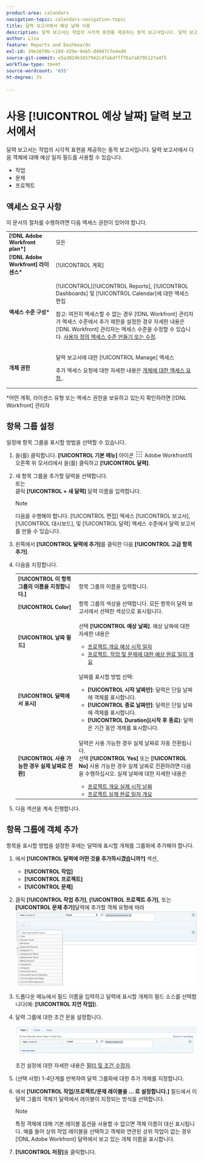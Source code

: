 ```yaml
---
product-area: calendars
navigation-topic: calendars-navigation-topic
title: 달력 보고서에서 예상 날짜 사용
description: 달력 보고서는 작업의 시각적 표현을 제공하는 동적 보고서입니다. 달력 보고서에서 작업, 문제 및 프로젝트에 대해 예상 날짜 필드를 사용할 수 있습니다.
author: Lisa
feature: Reports and Dashboards
exl-id: 39e16f0b-c10d-429e-9eb5-d4847c7e4ed9
source-git-commit: e5a3024b1657942cd7abdfff76a7a6795127a4f5
workflow-type: tm+mt
source-wordcount: '655'
ht-degree: 1%

---
```


# 사용 [!UICONTROL 예상 날짜] 달력 보고서에서

달력 보고서는 작업의 시각적 표현을 제공하는 동적 보고서입니다. 달력 보고서에서 다음 객체에 대해 예상 일자 필드를 사용할 수 있습니다.

* 작업
* 문제
* 프로젝트

## 액세스 요구 사항

이 문서의 절차를 수행하려면 다음 액세스 권한이 있어야 합니다.

<table style="table-layout:auto"> 
 <col> 
 </col> 
 <col> 
 </col> 
 <tbody> 
  <tr> 
   <td role="rowheader"><strong>[!DNL Adobe Workfront plan*]</strong></td> 
   <td> <p>모든</p> </td> 
  </tr> 
  <tr> 
   <td role="rowheader"><strong>[!DNL Adobe Workfront] 라이센스*</strong></td> 
   <td> <p>[!UICONTROL 계획] </p> </td> 
  </tr> 
  <tr> 
   <td role="rowheader"><strong>액세스 수준 구성*</strong></td> 
   <td> <p>[!UICONTROL][!UICONTROL Reports], [!UICONTROL Dashboards] 및 [!UICONTROL Calendar]에 대한 액세스 편집</p> <p>참고: 여전히 액세스할 수 없는 경우 [!DNL Workfront] 관리자가 액세스 수준에서 추가 제한을 설정한 경우 자세한 내용은 [!DNL Workfront] 관리자는 액세스 수준을 수정할 수 있습니다. <a href="../../../administration-and-setup/add-users/configure-and-grant-access/create-modify-access-levels.md" class="MCXref xref">사용자 정의 액세스 수준 만들기 또는 수정</a>.</p> </td> 
  </tr> 
  <tr> 
   <td role="rowheader"><strong>개체 권한</strong></td> 
   <td> <p>달력 보고서에 대한 [!UICONTROL Manage] 액세스</p> <p>추가 액세스 요청에 대한 자세한 내용은 <a href="../../../workfront-basics/grant-and-request-access-to-objects/request-access.md" class="MCXref xref">개체에 대한 액세스 요청 </a>.</p> </td> 
  </tr> 
 </tbody> 
</table>

&#42;어떤 계획, 라이센스 유형 또는 액세스 권한을 보유하고 있는지 확인하려면 [!DNL Workfront] 관리자

## 항목 그룹 설정

일정에 항목 그룹을 표시할 방법을 선택할 수 있습니다.

1. 을(를) 클릭합니다. **[!UICONTROL 기본 메뉴]** 아이콘 ![](assets/main-menu-icon.png) Adobe Workfront의 오른쪽 위 모서리에서 을(를) 클릭하고 **[!UICONTROL 달력]**.

1. 새 항목 그룹을 추가할 달력을 선택합니다.\
   또는\
   클릭 **[!UICONTROL + 새 달력]** 달력 이름을 입력합니다.

   >[!NOTE]
   >
   >다음을 수행해야 합니다. [!UICONTROL 편집] 액세스 [!UICONTROL 보고서], [!UICONTROL 대시보드], 및 [!UICONTROL 달력] 액세스 수준에서 달력 보고서를 만들 수 있습니다.

1. 왼쪽에서 **[!UICONTROL 달력에 추가]**&#x200B;를 클릭한 다음 **[!UICONTROL 고급 항목 추가]**.

1. 다음을 지정합니다.

   <table style="table-layout:auto">
    <col>
    <col>
    <tbody>
     <tr>
      <td role="rowheader"><strong>[!UICONTROL 이 항목 그룹의 이름을 지정합니다.]</strong></td>
      <td>항목 그룹의 이름을 입력합니다.</td>
     </tr>
     <tr>
      <td role="rowheader"><strong>[!UICONTROL Color]</strong></td>
      <td>항목 그룹의 색상을 선택합니다. 모든 항목이 달력 보고서에서 선택한 색상으로 표시됩니다.</td>
     </tr>
     <tr>
      <td role="rowheader"><strong>[!UICONTROL 날짜 필드]</strong></td>
      <td><p>선택 <strong>[!UICONTROL 예상 날짜]</strong>. 예상 날짜에 대한 자세한 내용은 </p>
       <ul>
        <li><a href="../../../manage-work/projects/planning-a-project/project-projected-start-date.md" class="MCXref xref">프로젝트 개요 예상 시작 일자</a></li>
        <li><a href="../../../manage-work/projects/planning-a-project/project-projected-completion-date.md" class="MCXref xref">프로젝트, 작업 및 문제에 대한 예상 완료 일자 개요</a><br></li>
       </ul></td>
     </tr>
     <tr>
      <td role="rowheader"><strong>[!UICONTROL 달력에서 표시]</strong></td>
      <td><p>날짜를 표시할 방법 선택:</p>
       <ul>
        <li><strong>[!UICONTROL 시작 날짜만]</strong>: 달력은 단일 날짜에 객체를 표시합니다.</li>
        <li><strong>[!UICONTROL 종료 날짜만]</strong>: 달력은 단일 날짜에 객체를 표시합니다.</li>
        <li><strong>[!UICONTROL Duration](시작 후 종료)</strong>: 달력은 기간 동안 개체를 표시합니다.</li>
       </ul></td>
     </tr>
     <tr data-mc-conditions="">
      <td role="rowheader"><strong>[!UICONTROL 사용 가능한 경우 실제 날짜로 전환]</strong></td>
      <td><p>달력은 사용 가능한 경우 실제 날짜로 자동 전환됩니다. <br>선택 <strong>[!UICONTROL Yes]</strong> 또는 <strong>[!UICONTROL No]</strong> 사용 가능한 경우 실제 날짜로 전환하려면 다음을 수행하십시오. 실제 날짜에 대한 자세한 내용은</p>
       <ul>
        <li><a href="../../../manage-work/projects/planning-a-project/project-actual-start-date.md" class="MCXref xref">프로젝트 개요 실제 시작 날짜 </a></li>
        <li><a href="../../../manage-work/projects/planning-a-project/project-actual-completion-date.md" class="MCXref xref">프로젝트 실제 완료 일자 개요 </a></li>
       </ul></td>
     </tr>
    </tbody>
   </table>

1. 다음 섹션을 계속 진행합니다.

## 항목 그룹에 객체 추가

항목을 표시할 방법을 설정한 후에는 달력에 표시할 개체를 그룹화에 추가해야 합니다.

1. 에서 **[!UICONTROL 달력에 어떤 것을 추가하시겠습니까?]** 섹션,

   * **[!UICONTROL 작업]**
   * **[!UICONTROL 프로젝트]**
   * **[!UICONTROL 문제]**

1. 클릭 **[!UICONTROL 작업 추가]**, **[!UICONTROL 프로젝트 추가]**, 또는 **[!UICONTROL 문제 추가]**&#x200B;달력에 추가할 객체 유형에 따라\
   ![달력의 개체 선택](assets/field-name.png)

1. 드롭다운 메뉴에서 필드 이름을 입력하고 달력에 표시할 개체의 필드 소스를 선택합니다(예: **[!UICONTROL 지연 작업]**).
1. 달력 그룹에 대한 조건 문을 설정합니다.

   ![조건 문](assets/condition-statement-calendar.png)

   조건 설정에 대한 자세한 내용은 [필터 및 조건 수정자](../../../reports-and-dashboards/reports/reporting-elements/filter-condition-modifiers.md).

1. (선택 사항) 1-4단계를 반복하여 달력 그룹화에 대한 추가 개체를 지정합니다.
1. 에서 **[!UICONTROL 작업/프로젝트/문제 레이블을 ... 로 설정합니다.]** 필드에서 이 달력 그룹의 객체가 달력에서 레이블이 지정되는 방식을 선택합니다.

   >[!NOTE]
   >
   >특정 객체에 대해 기본 레이블 옵션을 사용할 수 없으면 객체 이름이 대신 표시됩니다. 예를 들어 상위 작업 레이블을 선택하고 객체와 연관된 상위 작업이 없는 경우 [!DNL Adobe Workfront] 달력에서 보고 있는 개체 이름을 표시합니다.

1. **[!UICONTROL 저장]**&#x200B;을 클릭합니다.
